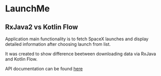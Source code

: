 # LaunchMe

## RxJava2 vs Kotlin Flow

Application main functionality is to fetch SpaceX launches and display detailed information after choosing launch from list.

It was created to show difference beetween downloading data via RxJava and Kotlin Flow.

API documentation can be found [here](https://docs.spacexdata.com/)